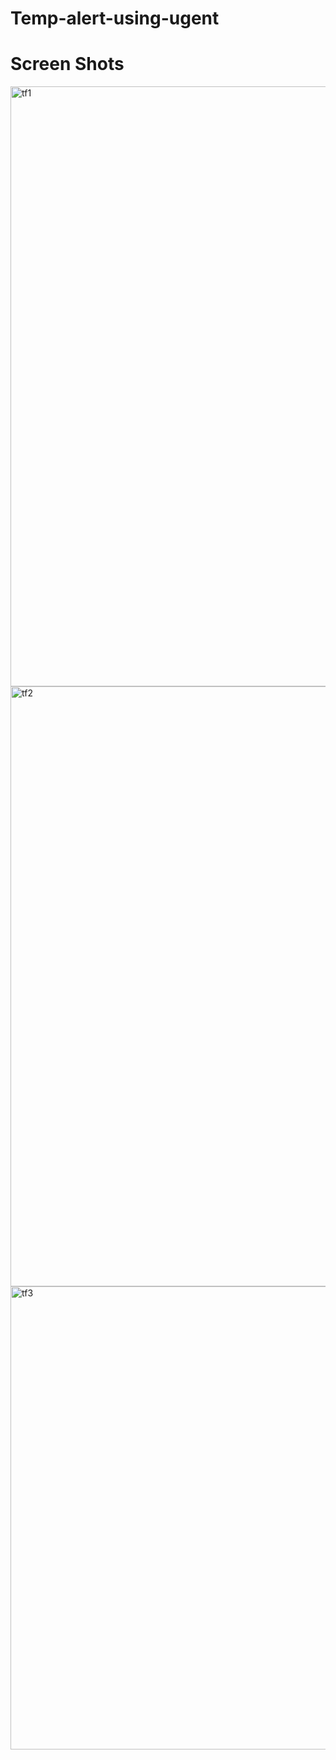 ﻿# Temp-alert-using-ugent

# Screen Shots
<img width="960" alt="tf1" src="https://github.com/Thirumurugan-12/Temp-alert-using-ugent/assets/76591903/935edc22-3e23-4345-9059-5da67dab981f">


<img width="960" alt="tf2" src="https://github.com/Thirumurugan-12/Temp-alert-using-ugent/assets/76591903/74da4ab0-570a-4f5d-b5ef-5524b17145ab">


<img width="741" alt="tf3" src="https://github.com/Thirumurugan-12/Temp-alert-using-ugent/assets/76591903/d3ffc45f-2e7f-4bb4-9363-8e1f26e123ba">

